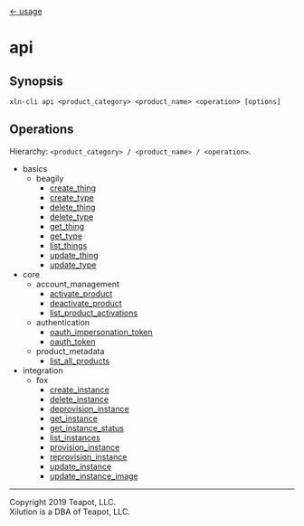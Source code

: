 [<- usage](../../usage.md)

# api

## Synopsis

```
xln-cli api <product_category> <product_name> <operation> [options]
```

## Operations

Hierarchy: `<product_category> / <product_name> / <operation>`.

* basics
  * beagily
    * [create_thing](basics/beagily/create_thing.md)
    * [create_type](basics/beagily/create_type.md)
    * [delete_thing](basics/beagily/delete_thing.md)
    * [delete_type](basics/beagily/delete_type.md)
    * [get_thing](basics/beagily/get_thing.md)
    * [get_type](basics/beagily/get_type.md)
    * [list_things](basics/beagily/list_things.md)
    * [update_thing](basics/beagily/update_thing.md)
    * [update_type](basics/beagily/update_type.md)
* core
  * account_management
    * [activate_product](core/account_management/activate_product.md)
    * [deactivate_product](core/account_management/deactivate_product.md)
    * [list_product_activations](core/account_management/list_product_activations.md)
  * authentication
  	* [oauth_impersonation_token](core/authentication/oauth_impersonation_token.md)
  	* [oauth_token](core/authentication/oauth_token.md)
  * product_metadata
  	* [list_all_products](core/product_metadata/list_all_products.md)
* integration
  * fox
  	* [create_instance](integration/fox/create_instance.md)
  	* [delete_instance](integration/fox/delete_instance.md)
  	* [deprovision_instance](integration/fox/deprovision_instance.md)
  	* [get_instance](integration/fox/get_instance.md)
  	* [get_instance_status](integration/fox/get_instance_status.md)
  	* [list_instances](integration/fox/list_instances.md)
  	* [provision_instance](integration/fox/provision_instance.md)
  	* [reprovision_instance](integration/fox/reprovision_instance.md)
  	* [update_instance](integration/fox/update_instance.md)
  	* [update_instance_image](integration/fox/update_instance_image.md)

---
Copyright 2019 Teapot, LLC.  
Xilution is a DBA of Teapot, LLC.
